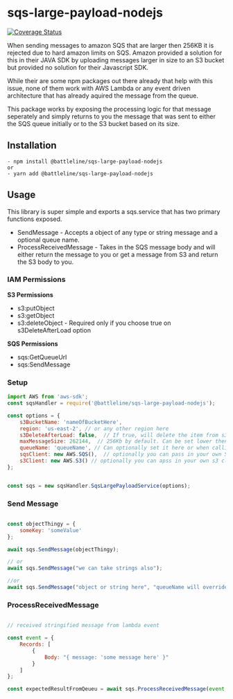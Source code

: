 # sqs-large-payload-nodejs

[![Coverage Status](https://coveralls.io/repos/github/Battle-Line-Productions/sqs-large-payload-nodejs/badge.svg?branch=main)](https://coveralls.io/github/Battle-Line-Productions/sqs-large-payload-nodejs?branch=main)

When sending messages to amazon SQS that are larger then 256KB it is rejected due to hard amazon limits on SQS. Amazon provided a solution for this in their JAVA SDK by uploading messages larger in size to an S3 bucket but provided no solution for their Javascript SDK.

While their are some npm packages out there already that help with this issue, none of them work with AWS Lambda or any event driven architecture that has already aquired the message from the queue.

This package works by exposing the processing logic for that message seperately and simply returns to you the message that was sent to either the SQS queue initially or to the S3 bucket based on its size.

## Installation
    - npm install @battleline/sqs-large-payload-nodejs
    or
    - yarn add @battleline/sqs-large-payload-nodejs

## Usage

This library is super simple and exports a sqs.service that has two primary functions exposed.

- SendMessage - Accepts a object of any type or string message and a optional queue name. 
- ProcessReceivedMessage - Takes in the SQS message body and will either return the message to you or get a message from S3 and return the S3 body to you.


### IAM Permissions

**S3 Permissions**

- s3:putObject
- s3:getObject
- s3:deleteObject - Required only if you choose true on s3DeleteAfterLoad option

**SQS Permissions**

- sqs:GetQueueUrl
- sqs:SendMessage

### Setup

```javascript
import AWS from 'aws-sdk';
const sqsHandler = require('@battleline/sqs-large-payload-nodejs');

const options = {
    s3BucketName: 'nameOfBucketHere',
    region: 'us-east-2', // or any other region here
    s3DeleteAfterLoad: false,  // If true, will delete the item from s3 after download. Does not return to s3 if message fails to process
    maxMessageSize: 262144,  // 256Kb by default. Can be set lower then this but now higher due to SQS hard limitation
    queueName: 'queueName', // Can optionally set it here or when calling send message
    sqsClient: new AWS.SQS(),  // optionally you can pass in your own SQS Client or we will create one when needed
    s3Client: new AWS.S3() // optionally you can apss in your own s3 client or we will create one when needed
};


const sqs = new sqsHandler.SqsLargePayloadService(options);

```

### Send Message

```javascript

const objectThingy = {
    someKey: 'someValue'
};

await sqs.SendMessage(objectThingy);

// or
await sqs.SendMessage("we can take strings also");

//or
await sqs.SendMessage("object or string here", "queueName will override from options");

```

### ProcessReceivedMessage

```javascript

// received stringified message from lambda event

const event = {
    Records: [
        {
            Body: "{ message: 'some message here' }"
        }
    ]
};

const expectedResultFromQeueu = await sqs.ProcessReceivedMessage(event.Records[0].Body).message;

```